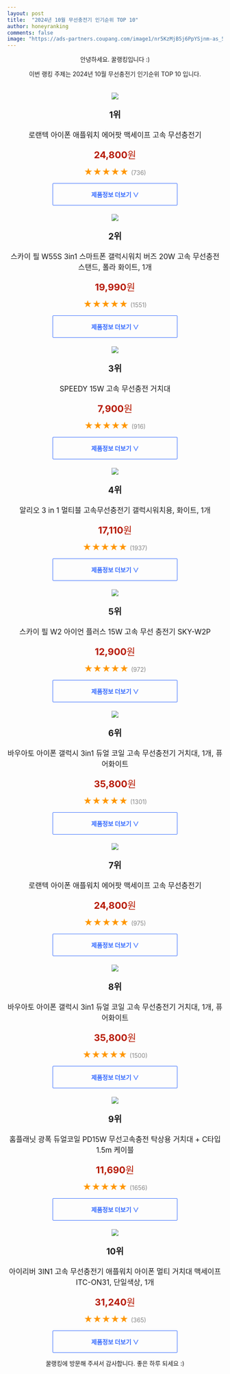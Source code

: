 ```yaml
---
layout: post
title:  "2024년 10월 무선충전기 인기순위 TOP 10"
author: honeyranking
comments: false
image: "https://ads-partners.coupang.com/image1/nr5KzMjB5j6PpYSjnm-as_5C-w2QpAXJOKUFO7aEFO7UsAkuC6F_fVgQS6rVrvgXxItSLdoUau8SH141JFHdtuKEsN3o32vd9dvxUTazxJy80Iy79r20Ka3smqNW_bo6FOihWsuVHbgyBtYgvzWnewy_PkgzcwYNuemOmMQJVtegcTQh3MZwnH6rGmcZrtug4sKYfaWLyKR1MQH9QB7mETIPp-AH2amwtkINjWpVZXA517SajDmDiHf38Mdl4WxEtX1gwzIZ6qrCH7KEFPANw_r7A8dRcDaEQA=="
---
```

<p style="text-align: center;">안녕하세요. 꿀랭킹입니다 :)</p>
<p style="text-align: center;">이번 랭킹 주제는 2024년 10월 무선충전기 인기순위 TOP 10 입니다.</p><center><img src="https://ads-partners.coupang.com/image1/nr5KzMjB5j6PpYSjnm-as_5C-w2QpAXJOKUFO7aEFO7UsAkuC6F_fVgQS6rVrvgXxItSLdoUau8SH141JFHdtuKEsN3o32vd9dvxUTazxJy80Iy79r20Ka3smqNW_bo6FOihWsuVHbgyBtYgvzWnewy_PkgzcwYNuemOmMQJVtegcTQh3MZwnH6rGmcZrtug4sKYfaWLyKR1MQH9QB7mETIPp-AH2amwtkINjWpVZXA517SajDmDiHf38Mdl4WxEtX1gwzIZ6qrCH7KEFPANw_r7A8dRcDaEQA==" style="margin-top:20px" /></center><p style="text-align: center; font-size: 20px"><b>1위</b></p><p style="text-align: center; font-size: 17px">로랜텍 아이폰 애플워치 에어팟 맥세이프 고속 무선충전기</p><p style="text-align: center;"><span style="color: #b61800; font-size: 22px;"><b>24,800</b>원</span></p><p style="text-align: center;"><span style="color: #ff9600; font-size: 20px;">★★★★★ </span><span style="color: #878787;">(736)</span></p><center><a href="https://link.coupang.com/re/AFFSDP?lptag=AF3899140&subid=honeyrank&pageKey=6957077165&itemId=16922717966&vendorItemId=86296011188&traceid=V0-153-5b52e25723f8ef66&requestid=20241003010000622309506926&token=31850C%7CMIXED"><div style="font-size: 14px; display: inline-block; padding: 15px 90px; color: #346aff; border-radius: 2px; border: 1px solid #346aff; cursor: pointer;"><b>제품정보 더보기 &or;</b></div></a></center><center><img src="https://ads-partners.coupang.com/image1/u7p0fAt_cpdalwqiuzXuk_2j7CDo7YFMGqhsQ4ZyY6QrYvZ3Ls2zYPS0Gn3UYlfXlWQ9KP7fw0SbCcWhju2BtrpbEVJPrJxt_VE4CSjNPV9YiU7z4Cm-5HW2321zlHyWNvH76mVJlwhgxv2PyjD0yuTRhZ_NeCv1aqtWoSKtm-6Ut5vZe-Ujfq2ckEIEccj8reZ2d1r6PWbGorWcvT0-OuvVgNl9CCCkrS_W63Kw0UYt3EzHP8VH7i3fzvPTZEFGSHr8gMODOvekykpOqOQukuz2XjX-4F-s2mXA2Ly3" style="margin-top:20px" /></center><p style="text-align: center; font-size: 20px"><b>2위</b></p><p style="text-align: center; font-size: 17px">스카이 필 W55S 3in1 스마트폰 갤럭시워치 버즈 20W 고속 무선충전 스탠드, 폴라 화이트, 1개</p><p style="text-align: center;"><span style="color: #b61800; font-size: 22px;"><b>19,990</b>원</span></p><p style="text-align: center;"><span style="color: #ff9600; font-size: 20px;">★★★★★ </span><span style="color: #878787;">(1551)</span></p><center><a href="https://link.coupang.com/re/AFFSDP?lptag=AF3899140&subid=honeyrank&pageKey=7872476184&itemId=21509287695&vendorItemId=88947742551&traceid=V0-153-1edd339b7ed1c372&clickBeacon=610ef970-80d7-11ef-b3fb-d192e508f9ee%7E3&requestid=20241003010000622309506926&token=31850C%7CMIXED"><div style="font-size: 14px; display: inline-block; padding: 15px 90px; color: #346aff; border-radius: 2px; border: 1px solid #346aff; cursor: pointer;"><b>제품정보 더보기 &or;</b></div></a></center><center><img src="https://ads-partners.coupang.com/image1/2maBvM6Bvjzjj-oY2vtD4aibVlDQhXwevc7MRyPn0mgF5ZooDRLwzMKHtkVDee5bHchm763yemYap4E0NN3r2qagL7C2ZFbV0ZM4_wcyf8VRL-gA0eWQEOTzTjR6DbBERQHE-tzdIZneKzpllFJgzBYwxoptbqooXW5AEzqLBpMjtYz_p8bzR8qB2_sBOsfwVeSYfz4Xju5tEkwSNwj6KhVNH30AlvmeivGmPIYTPlFRY38T1scbimcD05zy17s4vIovvWhi9B5Pz_kBjbNpqFlvQ32MkvDx5YS0" style="margin-top:20px" /></center><p style="text-align: center; font-size: 20px"><b>3위</b></p><p style="text-align: center; font-size: 17px">SPEEDY 15W 고속 무선충전 거치대</p><p style="text-align: center;"><span style="color: #b61800; font-size: 22px;"><b>7,900</b>원</span></p><p style="text-align: center;"><span style="color: #ff9600; font-size: 20px;">★★★★★ </span><span style="color: #878787;">(916)</span></p><center><a href="https://link.coupang.com/re/AFFSDP?lptag=AF3899140&subid=honeyrank&pageKey=7762543485&itemId=20936417465&vendorItemId=70852253501&traceid=V0-153-bee6f4acef5c3757&requestid=20241003010000622309506926&token=31850C%7CMIXED"><div style="font-size: 14px; display: inline-block; padding: 15px 90px; color: #346aff; border-radius: 2px; border: 1px solid #346aff; cursor: pointer;"><b>제품정보 더보기 &or;</b></div></a></center><center><img src="https://ads-partners.coupang.com/image1/lcO976hM5_eB7grblc_jqM2sfOS44FlpprUVY4c9opFtlvHnq4noxVtR9HYvLkm6-3APaGYmvhujLFxTNcpdkeBmWIodF8hhX4eJGjrjHnjVdn5mhOhFprypBmHx17LhHHg2z9DNbcFFS7db0WZ2eVBymcNrWKI_f7u05iYuhzZHczlRX-Op8y7zec9mbTogKXhHKFwumfjAYf0iQe3PI8ujqYM3X86MHyQFFrCu1yo1hWZ57olj99Wj7hhE3Djcs_e76ajC_iijC3CkNkZf1LvSKLXtrbCasROKd8YK0g==" style="margin-top:20px" /></center><p style="text-align: center; font-size: 20px"><b>4위</b></p><p style="text-align: center; font-size: 17px">알리오 3 in 1 멀티블 고속무선충전기 갤럭시워치용, 화이트, 1개</p><p style="text-align: center;"><span style="color: #b61800; font-size: 22px;"><b>17,110</b>원</span></p><p style="text-align: center;"><span style="color: #ff9600; font-size: 20px;">★★★★★ </span><span style="color: #878787;">(1937)</span></p><center><a href="https://link.coupang.com/re/AFFSDP?lptag=AF3899140&subid=honeyrank&pageKey=8248154442&itemId=23742202028&vendorItemId=90766796668&traceid=V0-153-2b433348d9507ef1&clickBeacon=610ef970-80d7-11ef-badc-bff96c860ab0%7E3&requestid=20241003010000622309506926&token=31850C%7CMIXED"><div style="font-size: 14px; display: inline-block; padding: 15px 90px; color: #346aff; border-radius: 2px; border: 1px solid #346aff; cursor: pointer;"><b>제품정보 더보기 &or;</b></div></a></center><center><img src="https://ads-partners.coupang.com/image1/0qU3vHbm5Os6zJ800n4bE6_WOWK8fe1lBHQWIrG5ibaWN-Z-uuBO--tqEuJr3hovuRM_KZheD016_ZZtOKm3L8kg18Bpb--IZjxENx7x6LaEq6--u5wWN4ieE9v8vb1H1hXbjFOgkIuQ6FtjMhTV8Ha8dqUuigfZMhhVJDyo3AdY-O4sdkousGB35Su0pRtS5zvqexMbNI6gZDk-n4or4Z2g8UGy32Fxs6E8Ti0mDg6LDVYs0IRU0KtmSJ9bGKAmVEkWonEhwHYZCgBqN5A2FdVlfNrCCfEpQyc7" style="margin-top:20px" /></center><p style="text-align: center; font-size: 20px"><b>5위</b></p><p style="text-align: center; font-size: 17px">스카이 필 W2 아이언 플러스 15W 고속 무선 충전기 SKY-W2P</p><p style="text-align: center;"><span style="color: #b61800; font-size: 22px;"><b>12,900</b>원</span></p><p style="text-align: center;"><span style="color: #ff9600; font-size: 20px;">★★★★★ </span><span style="color: #878787;">(972)</span></p><center><a href="https://link.coupang.com/re/AFFSDP?lptag=AF3899140&subid=honeyrank&pageKey=1757895525&itemId=2993865814&vendorItemId=70982156426&traceid=V0-153-ceaee4fdd3d16bfb&requestid=20241003010000622309506926&token=31850C%7CMIXED"><div style="font-size: 14px; display: inline-block; padding: 15px 90px; color: #346aff; border-radius: 2px; border: 1px solid #346aff; cursor: pointer;"><b>제품정보 더보기 &or;</b></div></a></center><center><img src="https://ads-partners.coupang.com/image1/E4qh6l6Uurth2VN1E4oKA7sS1NFTrP4h5bVCLAMg8F_lj-bVvAJ9dFBtssjVscp1l2wKZZLzS5wUR2vdwedmlfvbPEPFUfM3LamldQKzNAsLJ9I9TiGR-7ef51UfK_0O0jZFNLDh8HiVROGlWsLMimLvQ8chWE2_unCfsE6fJ-qLrsMvcoJZAgbTYOSLnjlytWHvnnqryF_jiF75IHKv-7NuEQIppYbeTxvPzkU9l5uICrPRXGaIsLFRKcNYEwaksdEwpgKi8pUTSVrl0UmXawJgbDApIKUk3zEbJLbYCgXD2btIQtjUpFgkxmTHKg==" style="margin-top:20px" /></center><p style="text-align: center; font-size: 20px"><b>6위</b></p><p style="text-align: center; font-size: 17px">바우아토 아이폰 갤럭시 3in1 듀얼 코일 고속 무선충전기 거치대, 1개, 퓨어화이트</p><p style="text-align: center;"><span style="color: #b61800; font-size: 22px;"><b>35,800</b>원</span></p><p style="text-align: center;"><span style="color: #ff9600; font-size: 20px;">★★★★★ </span><span style="color: #878787;">(1301)</span></p><center><a href="https://link.coupang.com/re/AFFSDP?lptag=AF3899140&subid=honeyrank&pageKey=8118866027&itemId=23021207289&vendorItemId=90054999871&traceid=V0-153-373e4ada25a3c76d&clickBeacon=610ef970-80d7-11ef-ad7e-613c6e26a9e4%7E3&requestid=20241003010000622309506926&token=31850C%7CMIXED"><div style="font-size: 14px; display: inline-block; padding: 15px 90px; color: #346aff; border-radius: 2px; border: 1px solid #346aff; cursor: pointer;"><b>제품정보 더보기 &or;</b></div></a></center><center><img src="https://ads-partners.coupang.com/image1/3LA8ARiPMZOm4Cho3LxHsj8Kb87wOp32Plpd9x-nUmdhkbP45TCas2bBOLmwurx11QqkN_AvXnmNK_hIInt-pyldqEm3UUWwdDcOdIi05nEv2-olRazrQlqsM_5KYINaWMoRzHIaqYn-DjXEkxeix21Jh0y_k4wpI2Yu8h7t7t3TaeKOWhdiq3852Fzi_uESLEau0XBc3mI8wXT3gYYUp1ZT-gIvqlNBNvJuJzgn46U_fS5eUwlzpdkqTJrp9Tj_kEfulg10OW9D9Vpd-xHT94faR4QIu0yWoqg=" style="margin-top:20px" /></center><p style="text-align: center; font-size: 20px"><b>7위</b></p><p style="text-align: center; font-size: 17px">로랜텍 아이폰 애플워치 에어팟 맥세이프 고속 무선충전기</p><p style="text-align: center;"><span style="color: #b61800; font-size: 22px;"><b>24,800</b>원</span></p><p style="text-align: center;"><span style="color: #ff9600; font-size: 20px;">★★★★★ </span><span style="color: #878787;">(975)</span></p><center><a href="https://link.coupang.com/re/AFFSDP?lptag=AF3899140&subid=honeyrank&pageKey=6957077165&itemId=16922717963&vendorItemId=86296011163&traceid=V0-153-5b52e25723f8ef66&requestid=20241003010000622309506926&token=31850C%7CMIXED"><div style="font-size: 14px; display: inline-block; padding: 15px 90px; color: #346aff; border-radius: 2px; border: 1px solid #346aff; cursor: pointer;"><b>제품정보 더보기 &or;</b></div></a></center><center><img src="https://ads-partners.coupang.com/image1/CxwlS7KmkC8HqHT7C7J89d_MutEMj_BXj-ekZE4CrAJ9QoqsGeufrZun-HfqDebx6QLew1ggBRgRj5UdZw--ueUt_OcJm5p74NY5tFbZmOpzSVAFXrVXZVrWnRsQIgiRPtcySayQ4wVPOqa_t4gVlO_lZzQMsfDFJHY4oklKrSZyg7hCHFX7KC0jvobBBIpOoB7DzI8VUsO_CbOf0UYUR8n4A-cXD7PJXaYDgnhoqgkm7dfgRmQhKHPmsibxhHXfpJXw3NoNfGZI3u5vvN97jRB22ZAGimpvhtGZYFopx-0NsZZkUVSZTwZh4Ucj1RQ=" style="margin-top:20px" /></center><p style="text-align: center; font-size: 20px"><b>8위</b></p><p style="text-align: center; font-size: 17px">바우아토 아이폰 갤럭시 3in1 듀얼 코일 고속 무선충전기 거치대, 1개, 퓨어화이트</p><p style="text-align: center;"><span style="color: #b61800; font-size: 22px;"><b>35,800</b>원</span></p><p style="text-align: center;"><span style="color: #ff9600; font-size: 20px;">★★★★★ </span><span style="color: #878787;">(1500)</span></p><center><a href="https://link.coupang.com/re/AFFSDP?lptag=AF3899140&subid=honeyrank&pageKey=8118866027&itemId=23021207291&vendorItemId=90054999866&traceid=V0-153-373e4ada25a3c76d&clickBeacon=610ef970-80d7-11ef-b7ab-425c52104368%7E3&requestid=20241003010000622309506926&token=31850C%7CMIXED"><div style="font-size: 14px; display: inline-block; padding: 15px 90px; color: #346aff; border-radius: 2px; border: 1px solid #346aff; cursor: pointer;"><b>제품정보 더보기 &or;</b></div></a></center><center><img src="https://ads-partners.coupang.com/image1/9cILSslmELPB8rEk9bivVKXwFa1BEPKivws4JtGRNbo2Y_VnEZYCDs8OZ6RkPD1ZwcuknT1nYr5RD7k3Vrw_TeP-ShyTEjkoqxZvWMEXKtfe2c_aQY7jygKeM7uXyVlMVAxqll21H4PVi90MjLKQ2I7Z_0J5p3zslATqPxOIOAZr39WdaLKXWZKeeCaeLARpZWxMEEn7RfyZfq7DTlm1h-yau3rl_iWdpU-T4kinE3meuUjZLRJgYG9BIjtxmJa5mY7DdW0YALzb3Fv7u-uNBL_XJMceG6E9Z64=" style="margin-top:20px" /></center><p style="text-align: center; font-size: 20px"><b>9위</b></p><p style="text-align: center; font-size: 17px">홈플래닛 광폭 듀얼코일 PD15W 무선고속충전 탁상용 거치대 + C타입 1.5m 케이블</p><p style="text-align: center;"><span style="color: #b61800; font-size: 22px;"><b>11,690</b>원</span></p><p style="text-align: center;"><span style="color: #ff9600; font-size: 20px;">★★★★★ </span><span style="color: #878787;">(1656)</span></p><center><a href="https://link.coupang.com/re/AFFSDP?lptag=AF3899140&subid=honeyrank&pageKey=4672620202&itemId=17909828395&vendorItemId=85072520448&traceid=V0-153-d8d28e15306e6055&requestid=20241003010000622309506926&token=31850C%7CMIXED"><div style="font-size: 14px; display: inline-block; padding: 15px 90px; color: #346aff; border-radius: 2px; border: 1px solid #346aff; cursor: pointer;"><b>제품정보 더보기 &or;</b></div></a></center><center><img src="https://ads-partners.coupang.com/image1/b804bCCuJDQuNpKubx9T6RRSOzcfOFdiktJ6dlntA41lOvSL9txu6lvcrvwsO5zycL637bFZSf-I5t5mxZJtmir15z3Is2SDGdry8t7X-Li-YFYtyoP3a_zgdZMpfG4psC3XHiSb--DdAZlVA280M3F1R6ok7ABVI87ZEzhkOtINI_iWK2OVHO73fPtRj8lBYut8djAwClWs9H_APP40URDSyVkQZNGJpbQ-EPXR3VXAVNhnOwl19KzQrE-LECY4dZFCBGaXxm9tQA_JRCQZGwySkoep8poTE8uPF2KdmQkks5vb2AkaC46u9v8XEA==" style="margin-top:20px" /></center><p style="text-align: center; font-size: 20px"><b>10위</b></p><p style="text-align: center; font-size: 17px">아이리버 3IN1 고속 무선충전기 애플워치 아이폰 멀티 거치대 맥세이프 ITC-ON31, 단일색상, 1개</p><p style="text-align: center;"><span style="color: #b61800; font-size: 22px;"><b>31,240</b>원</span></p><p style="text-align: center;"><span style="color: #ff9600; font-size: 20px;">★★★★★ </span><span style="color: #878787;">(365)</span></p><center><a href="https://link.coupang.com/re/AFFSDP?lptag=AF3899140&subid=honeyrank&pageKey=6683259671&itemId=15419036956&vendorItemId=82638846890&traceid=V0-153-6139311c9d2a626f&clickBeacon=610ef970-80d7-11ef-8c92-a2e2169b703d%7E3&requestid=20241003010000622309506926&token=31850C%7CMIXED"><div style="font-size: 14px; display: inline-block; padding: 15px 90px; color: #346aff; border-radius: 2px; border: 1px solid #346aff; cursor: pointer;"><b>제품정보 더보기 &or;</b></div></a></center><p style="text-align: center;">꿀랭킹에 방문해 주셔서 감사합니다. 좋은 하루 되세요 :)</p>